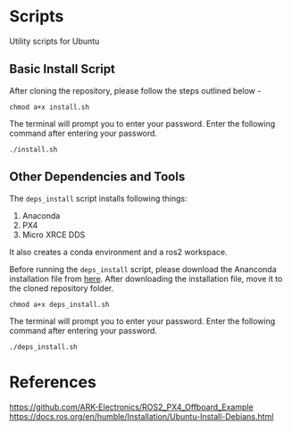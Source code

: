 # Scripts

Utility scripts for Ubuntu

## Basic Install Script

After cloning the repository, please follow the steps outlined below - 

```
chmod a+x install.sh
```
The terminal will prompt you to enter your password. Enter the following command after entering your password.

```
./install.sh
```

## Other Dependencies and Tools

The `deps_install` script installs following things:

1. Anaconda
2. PX4
3. Micro XRCE DDS

It also creates a conda environment and a ros2 workspace. 

Before running the `deps_install` script, please download the Ananconda installation file from [here](https://www.anaconda.com/download/). After downloading the installation file, move it to the cloned repository folder.

```
chmod a+x deps_install.sh
```
The terminal will prompt you to enter your password. Enter the following command after entering your password.


```
./deps_install.sh
```

# References

https://github.com/ARK-Electronics/ROS2_PX4_Offboard_Example 
https://docs.ros.org/en/humble/Installation/Ubuntu-Install-Debians.html 
